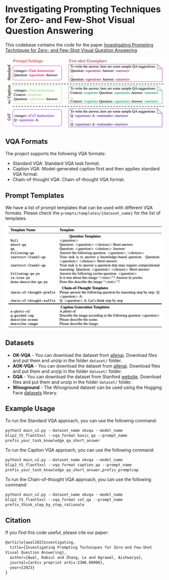 
# Investigating Prompting Techniques for Zero- and Few-Shot Visual Question Answering


This codebase contains the code for the paper [Investigating Prompting Techniques for Zero- and Few-Shot Visual Question Answering](https://arxiv.org/abs/2109.05281).

<img src="docs/images/vqa_prompt_teaser.png" alt="VQA Prompt Teaser" width="850"/>


## VQA Formats
The project supports the following VQA formats:

- Standard VQA: Standard VQA task format.
- Caption VQA: Model-generated caption first and then applies standard VQA format.
- Chain-of-thought VQA: Chain-of-thought VQA format.

## Prompt Templates
We have a list of prompt templates that can be used with different VQA formats. Please check the `prompts/templates/{dataset_name}` for the list of templates.

<img src="docs/images/vqa_prompt_templates.png" alt="VQA Prompt Templates" width="850"/>


## Datasets

- **OK-VQA** -  You can download the dataset from [allenai](https://okvqa.allenai.org/). Download files and put them and unzip in the folder `dataset/` folder.
- **AOK-VQA** -  You can download the dataset from [allenai](https://allenai.org/project/a-okvqa/home). Download files and put them and unzip in the folder `dataset/` folder.
- **GQA** - You can download the dataset from Stanford [website](https://cs.stanford.edu/people/dorarad/gqa/download.html). Download files and put them and unzip in the folder `dataset/` folder.
- **Winoground** -  The Winoground dataset can be used using the Hugging Face [datasets](https://huggingface.co/docs/datasets/index) library.

## Example Usage

To run the Standard VQA approach, you can use the following command:
```
python3 main_v2.py --dataset_name okvqa --model_name blip2_t5_flant5xxl --vqa_format basic_qa --prompt_name prefix_your_task_knowledge_qa_short_answer
``` 
To run the Caption VQA approach, you can use the following command:
```
python3 main_v2.py --dataset_name okvqa --model_name blip2_t5_flant5xxl --vqa_format caption_qa --prompt_name prefix_your_task_knowledge_qa_short_answer,prefix_promptcap
```

To run the Chain-of-thought VQA approach, you can use the following command:
```
python3 main_v2.py --dataset_name okvqa --model_name blip2_t5_flant5xxl --vqa_format cot_qa --prompt_name prefix_think_step_by_step_rationale
```


## Citation
If you find this code useful, please cite our paper:
```
@article{awal2023investigating,
  title={Investigating Prompting Techniques for Zero-and Few-Shot Visual Question Answering},
  author={Awal, Rabiul and Zhang, Le and Agrawal, Aishwarya},
  journal={arXiv preprint arXiv:2306.09996},
  year={2023}
}
```